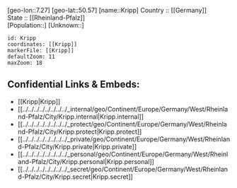 ﻿---
location: [50.57,7.27] 
mapzoom: [7,12] 
mapmarker: city 
type: City
tags:
- geo/City


SpocWebEntityId: 31646
isDeleted: false
confidential: public

---
[geo-lon::7.27] 
[geo-lat::50.57] 
[name::Kripp] 
Country :: [[Germany]]  
State :: [[Rheinland-Pfalz]]  
[Population::] 
[Unknown::] 


```leaflet
id: Kripp
coordinates: [[Kripp]] 
markerFile: [[Kripp]] 
defaultZoom: 11 
maxZoom: 18
```


## Confidential Links & Embeds: 
- [[Kripp|Kripp]]  
- [[../../../../../../../../_internal/geo/Continent/Europe/Germany/West/Rheinland-Pfalz/City/Kripp.internal|Kripp.internal]] 
- [[../../../../../../../../_protect/geo/Continent/Europe/Germany/West/Rheinland-Pfalz/City/Kripp.protect|Kripp.protect]] 
- [[../../../../../../../../_private/geo/Continent/Europe/Germany/West/Rheinland-Pfalz/City/Kripp.private|Kripp.private]] 
- [[../../../../../../../../_personal/geo/Continent/Europe/Germany/West/Rheinland-Pfalz/City/Kripp.personal|Kripp.personal]] 
- [[../../../../../../../../_secret/geo/Continent/Europe/Germany/West/Rheinland-Pfalz/City/Kripp.secret|Kripp.secret]] 
